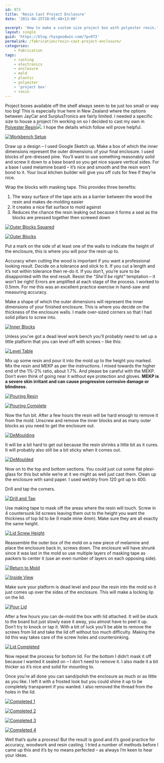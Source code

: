 ```yaml
---
id: 973
title: 'Resin Cast Project Enclosure'
date: '2011-04-25T20:05:48+13:00'

excerpt: 'How to make a custom size project box with polyester resin.'
layout: single
guid: 'https://blog.rhysgoodwin.com/?p=973'
permalink: /fabrication/resin-cast-project-enclosure/
categories:
    - Fabrication
tags:
    - casting
    - electronics
    - enclosure
    - mold
    - plastic
    - polyester
    - 'project box'
    - resin
---
```


Project boxes available off the shelf always seem to be just too small or way too big! This is especially true here in New Zealand where the options between JayCar and SurplusTronics are fairly limited. I needed a specific size to house a project I’m working on so I decided to cast my own in [Polyester Resin](http://www.amazon.com/gp/product/B0018N9E3M/ref=as_li_tf_tl?ie=UTF8&tag=blogrhysgoodw-20&linkCode=as2&camp=217145&creative=399373&creativeASIN=B0018N9E3M)![](https://www.assoc-amazon.com/e/ir?t=blogrhysgoodw-20&l=as2&o=1&a=B0018N9E3M&camp=217145&creative=399373). I hope the details which follow will prove helpful.

[![](/content/uploads/2011/04/WorkbenchSetup.jpg "Workbench Setup")](/content/uploads/2011/04/WorkbenchSetup.jpg)

Draw up a design – I used Google Sketch up. Make a box of which the inner dimensions represent the outer dimensions of your final enclosure. I used blocks of pre-dressed pine. You’ll want to use something reasonably solid and screw it down to a base board so you get nice square vertical sides. For a base I used melamine board – it’s nice and smooth and the resin won’t bond to it. Your local kitchen builder will give you off cuts for free if they’re nice.

Wrap the blocks with masking tape. This provides three benefits:

1. The waxy surface of the tape acts as a barrier between the wood the resin and makes de-molding easier
2. It creates a nice flat surface to mold against
3. Reduces the chance the resin leaking out because it forms a seal as the blocks are pressed together then screwed down

[![](/content/uploads/2011/04/OuterBlocksSquare.jpg "Outer Blocks Squared")](/content/uploads/2011/04/OuterBlocksSquare.jpg)

[![](/content/uploads/2011/04/OuterBlocks.jpg "Outer Blocks")](/content/uploads/2011/04/OuterBlocks.jpg)

Put a mark on the side of at least one of the walls to indicate the height of the enclosure, this is where you will pour the resin up to.

Accuracy when cutting the wood is important if you want a professional looking result. Decide on a tolerance and stick to it. If you cut a length and it’s not within tolerance then re-do it. If you don’t, you’re sure to be disappointed with the end result. Resist the *“She’ll be right”* temptation – it won’t be right! Errors are amplified at each stage of the process. I worked to 0.5mm. For me this was an excellent practice exercise in hand-saw and measuring accuracy.

Make a shape of which the outer dimensions will represent the inner dimensions of your finished enclosure. This is where you decide on the thickness of the enclosure walls. I made over-sized corners so that I had solid pillars to screw into.

[![](/content/uploads/2011/04/InnerBlocks.jpg "Inner Blocks")](/content/uploads/2011/04/InnerBlocks.jpg)

Unless you’ve got a dead level work bench you’ll probably need to set up a little platform that you can level off with screws – like this:

[![](/content/uploads/2011/04/LevelTable.jpg "Level Table")](/content/uploads/2011/04/LevelTable.jpg)

Mix up some resin and pour it into the mold up to the height you marked. Mix the resin and MEKP as per the instructions. I mixed towards the higher end of the 1%-2% ratio, about 1.7%. And please be careful with the MEKP. Don’t even think of going near it without eye protection and gloves. **MEKP is a severe skin irritant and can cause progressive corrosive damage or blindness.**

[![](/content/uploads/2011/04/PouringResin.jpg "Pouring Resin")](/content/uploads/2011/04/PouringResin.jpg)

[![](/content/uploads/2011/04/PouringComplete.jpg "Pouring Complete")](/content/uploads/2011/04/PouringComplete.jpg)

Now the fun bit. After a few hours the resin will be hard enough to remove it from the mold. Unscrew and remove the inner blocks and as many outer blocks as you need to get the enclosure out.

[![](/content/uploads/2011/04/DeMoulding.jpg "DeMoulding")](/content/uploads/2011/04/DeMoulding.jpg)

It will be a bit hard to get out because the resin shrinks a little bit as it cures. It will probably also still be a bit sticky when it comes out.

[![](/content/uploads/2011/04/DeMoulded.jpg "DeMoulded")](/content/uploads/2011/04/DeMoulded.jpg)

Now on to the top and bottom sections. You could just cut some flat plexi-glass for this but while we’re at it we might as well just cast them. Clean up the enclosure with sand paper. I used wet/dry from 120 grit up to 400.

Drill and tap the corners.

[![](/content/uploads/2011/04/DrillAndTap.jpg "Drill and Tap")](/content/uploads/2011/04/DrillAndTap.jpg)

Use making tape to mask off the areas where the resin will touch. Screw in 4 countersunk lid screws leaving them out to the height you want the thickness of top lid to be (I made mine 4mm). Make sure they are all exactly the same height.

[![](/content/uploads/2011/04/LidScrews.jpg "Lid Screw Height")](/content/uploads/2011/04/LidScrews.jpg)

Reassemble the outer box of the mold on a new piece of melamine and place the enclosure back in, screws down. The enclosure will have shrunk since it was last in the mold so use multiple layers of masking tape as packers to center it (use an even number of layers on each opposing side).

[![](/content/uploads/2011/04/ReturnToMold.jpg "Return to Mold")](/content/uploads/2011/04/ReturnToMold.jpg)

[![](/content/uploads/2011/04/MoldInsideView.jpg "Inside View")](/content/uploads/2011/04/MoldInsideView.jpg)

Make sure your platform is dead level and pour the resin into the mold so it just comes up over the sides of the enclosure. This will make a locking lip on the lid.

[![](/content/uploads/2011/04/PourLid.jpg "Pour Lid")](/content/uploads/2011/04/PourLid.jpg)

After a few hours you can de-mold the box with lid attached. It will be stuck to the board but just slowly ease it away, you almost have to peel it up. Don’t try to knock or tap it. With a bit of luck you’ll be able to remove the screws from lid and take the lid off without too much difficulty. Making the lid this way takes care of the screw holes and countersinking.

[![](/content/uploads/2011/04/LidCompleted.jpg "Lid Completed")](/content/uploads/2011/04/LidCompleted.jpg)

Now repeat the process for bottom lid. For the bottom I didn’t mask it off because I wanted it sealed on – I don’t need to remove it. I also made it a bit thicker so it’s nice and solid for mounting to.

Once you’re all done you can sand/polish the enclosure as much or as little as you like. I left it with a frosted look but you could shine it up to be completely transparent if you wanted. I also removed the thread from the holes in the lid.

[![](/content/uploads/2011/04/Completed1.jpg "Completed 1")](/content/uploads/2011/04/Completed1.jpg)

[![](/content/uploads/2011/04/Completed2.jpg "Completed 2")](/content/uploads/2011/04/Completed2.jpg)

[![](/content/uploads/2011/04/Completed3.jpg "Completed 3")](/content/uploads/2011/04/Completed3.jpg)

[![](/content/uploads/2011/04/Completed4.jpg "Completed 4")](/content/uploads/2011/04/Completed4.jpg)

Well that’s quite a process! But the result is good and it’s good practice for accuracy, woodwork and resin casting. I tried a number of methods before I came up this and it’s by no means perfected – as always I’m keen to hear your ideas.
